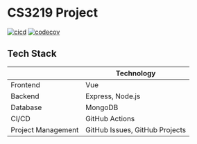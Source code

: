 # CS3219 Project

[![cicd](https://github.com/CS3219-SE-Principles-and-Patterns/cs3219-project-ay2122-2122-s1-g18/actions/workflows/cicd.yml/badge.svg)](https://github.com/CS3219-SE-Principles-and-Patterns/cs3219-project-ay2122-2122-s1-g18/actions/workflows/cicd.yml)
[![codecov](https://codecov.io/gh/CS3219-SE-Principles-and-Patterns/cs3219-project-ay2122-2122-s1-g18/branch/main/graph/badge.svg?token=MNRL3PMASU)](https://codecov.io/gh/CS3219-SE-Principles-and-Patterns/cs3219-project-ay2122-2122-s1-g18)

## Tech Stack

| | Technology |
| --- | --- |
| Frontend | Vue |
| Backend | Express, Node.js
| Database | MongoDB |
| CI/CD | GitHub Actions |
| Project Management | GitHub Issues, GitHub Projects
